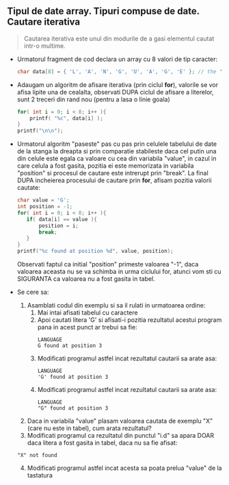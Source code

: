 ## Tipul de date array. Tipuri compuse de date. Cautare iterativa

> Cautarea iterativa este unul din modurile de a gasi elementul cautat intr-o multime.

* Urmatorul fragment de cod declara un array cu 8 valori de tip caracter:

    ```c
    char data[8] = { 'L', 'A', 'N', 'G', 'U', 'A', 'G', 'E' }; // the "language" word
    ```
* Adaugam un algoritm de afisare iterativa (prin ciclul **for**), valorile se vor afisa lipite una de cealalta, observati DUPA ciclul de afisare a literelor, sunt 2 treceri din rand nou (pentru a lasa o linie goala)

    ```c
    for( int i = 0; i < 8; i++ ){
        printf( "%c", data[i] );
    }
    printf("\n\n");
    ```  

* Urmatorul algoritm "paseste" pas cu pas prin celulele tabelului de date de la stanga la dreapta si prin comparatie stabileste daca cel putin una din celule este egala ca valoare cu cea din variabila "value", in cazul in care celula a fost gasita, pozitia ei este memorizata in variabila "position" si procesul de cautare este intrerupt prin "break". La final DUPA incheierea procesului de cautare prin **for**, afisam pozitia valorii cautate:

    ```c
    char value = 'G';
    int position = -1;
    for( int i = 0; i < 8; i++ ){
       if( data[i] == value ){
           position = i;
           break;
       }
    }
    printf("%c found at position %d", value, position);
    ```  
    Observati faptul ca initial "position" primeste valoarea "-1", daca valoarea aceasta nu se va schimba in urma ciclului for, atunci vom sti cu SIGURANTA ca valoarea nu a fost gasita in tabel.

* Se cere sa:
  1. Asamblati codul din exemplu si sa il rulati in urmatoarea ordine:
     1. Mai intai afisati tabelul cu caractere
     2. Apoi cautati litera 'G' si afisati-i pozitia
    rezultatul acestui program pana in acest punct ar trebui sa fie:
        ```
        LANGUAGE
        G found at position 3
        ```      
     3. Modificati programul astfel incat rezultatul cautarii sa arate asa:
        ```
        LANGUAGE
        'G' found at position 3
        ```        
     4. Modificati programul astfel incat rezultatul cautarii sa arate asa:
        ```
        LANGUAGE
        "G" found at position 3
        ```        
  2. Daca in variabila "value" plasam valoarea cautata de exemplu "X" (care nu este in tabel), cum arata rezultatul?
  3. Modificati programul ca rezultatul din punctul "i.d" sa apara DOAR daca litera a fost gasita in tabel, daca nu sa fie afisat:
    ```
    "X" not found
    ```
  4. Modificati programul astfel incat acesta sa poata prelua "value" de la tastatura

